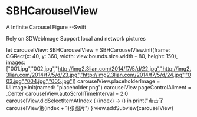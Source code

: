 # SBHCarouselView

A Infinite Carousel Figure --Swift

Rely on SDWebImage Support local and network pictures

let carouselView: SBHCarouselView = SBHCarouselView.init(frame: CGRect(x: 40, y: 360, width: view.bounds.size.width - 80, height: 150), images: ["001.jpg","002.jpg","http://img2.3lian.com/2014/f7/5/d/22.jpg","http://img2.3lian.com/2014/f7/5/d/23.jpg","http://img2.3lian.com/2014/f7/5/d/24.jpg","003.jpg","004.jpg","005.jpg"])
        carouselView.placeholderImage = UIImage.init(named: "placeholder.png")
        carouselView.pageControlAliment = .Center
        carouselView.autoScrollTimeInterval = 2.0
        carouselView.didSelectItemAtIndex { (index) -> () in
            print("点击了carouselView第\(index + 1)张图片")
        }
        view.addSubview(carouselView)
